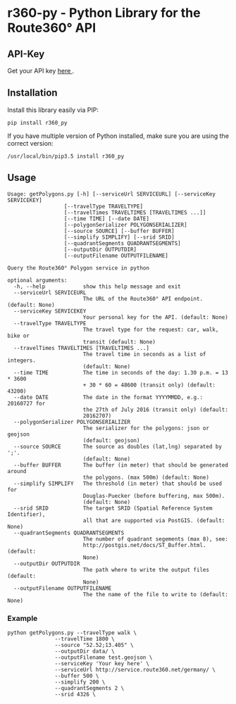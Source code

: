 # r360-py - Python Library for the Route360° API

## API-Key
Get your API key [here ](https://developers.route360.net/apikey.html).

## Installation
Install this library easily via PIP:

    pip install r360_py
    
If you have multiple version of Python installed, make sure you are using the correct version:

    /usr/local/bin/pip3.5 install r360_py

## Usage
    Usage: getPolygons.py [-h] [--serviceUrl SERVICEURL] [--serviceKey SERVICEKEY]
                      [--travelType TRAVELTYPE]
                      [--travelTimes TRAVELTIMES [TRAVELTIMES ...]]
                      [--time TIME] [--date DATE]
                      [--polygonSerializer POLYGONSERIALIZER]
                      [--source SOURCE] [--buffer BUFFER]
                      [--simplify SIMPLIFY] [--srid SRID]
                      [--quadrantSegments QUADRANTSEGMENTS]
                      [--outputDir OUTPUTDIR]
                      [--outputFilename OUTPUTFILENAME]

    Query the Route360° Polygon service in python

    optional arguments:
      -h, --help            show this help message and exit
      --serviceUrl SERVICEURL
                            The URL of the Route360° API endpoint. (default: None)
      --serviceKey SERVICEKEY
                            Your personal key for the API. (default: None)
      --travelType TRAVELTYPE
                            The travel type for the request: car, walk, bike or
                            transit (default: None)
      --travelTimes TRAVELTIMES [TRAVELTIMES ...]
                            The travel time in seconds as a list of integers.
                            (default: None)
      --time TIME           The time in seconds of the day: 1.30 p.m. = 13 * 3600
                            + 30 * 60 = 48600 (transit only) (default: 43200)
      --date DATE           The date in the format YYYYMMDD, e.g.: 20160727 for
                            the 27th of July 2016 (transit only) (default:
                            20162707)
      --polygonSerializer POLYGONSERIALIZER
                            The serializer for the polygons: json or geojson
                            (default: geojson)
      --source SOURCE       The source as doubles (lat,lng) separated by ';'.
                            (default: None)
      --buffer BUFFER       The buffer (in meter) that should be generated around
                            the polygons. (max 500m) (default: None)
      --simplify SIMPLIFY   The threshold (in meter) that should be used for
                            Douglas-Puecker (before buffering, max 500m).
                            (default: None)
      --srid SRID           The target SRID (Spatial Reference System Identifier),
                            all that are supported via PostGIS. (default: None)
      --quadrantSegments QUADRANTSEGMENTS
                            The number of quadrant segements (max 8), see:
                            http://postgis.net/docs/ST_Buffer.html. (default:
                            None)
      --outputDir OUTPUTDIR
                            The path where to write the output files (default:
                            None)
      --outputFilename OUTPUTFILENAME
                            The the name of the file to write to (default: None)  

### Example

    python getPolygons.py --travelType walk \
                   --travelTime 1800 \
                   --source "52.52;13.405" \
                   --outputDir data/ \
                   --outputFilename test.geojson \
                   --serviceKey 'Your key here' \
                   --serviceUrl http://service.route360.net/germany/ \
                   --buffer 500 \
                   --simplify 200 \
                   --quadrantSegments 2 \
                   --srid 4326 \
